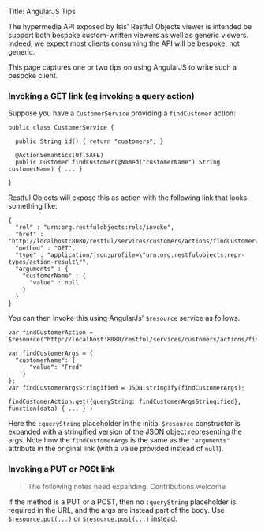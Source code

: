 Title: AngularJS Tips

The hypermedia API exposed by Isis' Restful Objects viewer is intended be support both bespoke custom-written viewers as well as generic viewers.  Indeed, we expect most clients consuming the API will be bespoke, not generic.

This page captures one or two tips on using AngularJS to write such a bespoke client.

### Invoking a GET link (eg invoking a query action)

Suppose you have a `CustomerService` providing a `findCustomer` action:

    public class CustomerService {

      public String id() { return "customers"; }
    
      @ActionSemantics(Of.SAFE)
      public Customer findCustomer(@Named("customerName") String customerName) { ... }
  
    }
  
Restful Objects will expose this as action with the following link that looks something like:

    {
      "rel" : "urn:org.restfulobjects:rels/invoke",
      "href" : "http://localhost:8080/restful/services/customers/actions/findCustomer/invoke",
      "method" : "GET",
      "type" : "application/json;profile=\"urn:org.restfulobjects:repr-types/action-result\"",
      "arguments" : {
        "customerName" : {
          "value" : null
        }
      }
    }  
  
You can then invoke this using AngularJs' `$resource` service as follows.  

    var findCustomerAction = $resource("http://localhost:8080/restful/services/customers/actions/findCustomer/invoke?:queryString");

    var findCustomerArgs = { 
      "customerName": { 
          "value": "Fred" 
        }
    };
    var findCustomerArgsStringified = JSON.stringify(findCustomerArgs);

    findCustomerAction.get({queryString: findCustomerArgsStringified}, function(data) { ... } )

Here the `:queryString` placeholder in the initial `$resource` constructor is expanded with a stringified version of the JSON object representing the args.  Note how the `findCustomerArgs` is the same as the `"arguments"` attribute in the original link (with a value provided instead of `null`).

### Invoking a PUT or POSt link

> The following notes need expanding.  Contributions welcome

If the method is a PUT or a POST, then no `:queryString` placeholder is required in the URL, and the args are instead part of the body.  Use `$resource.put(...)` or `$resource.post(...)` instead.

